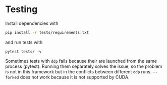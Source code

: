 # Testing

Install dependencies with
```bash
pip install -r tests/requirements.txt
```

and run tests with
```
pytest tests/ -v
```

Sometimes tests with `ddp` fails because their are launched from the same process (pytest). Running them separately solves the issue, so the problem is not in this framework but in the conflicts between different `ddp` runs. `--forked` does not work because it is not supported by CUDA.